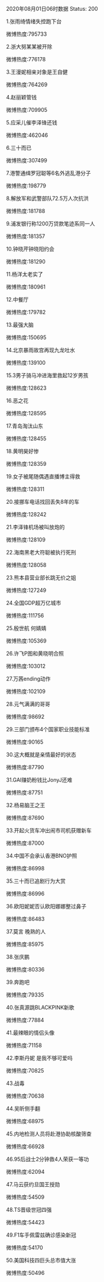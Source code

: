 2020年08月01日06时数据
Status: 200

1.张雨绮情绪失控跑下台

微博热度:795733

2.浙大努某某被开除

微博热度:776178

3.王漫妮相亲对象是王自健

微博热度:764269

4.赵丽颖管钱

微博热度:709905

5.应采儿催李泽锋还钱

微博热度:462046

6.三十而已

微博热度:307499

7.港警通缉罗冠聪等6名外逃乱港分子

微博热度:198779

8.解放军和武警部队72.5万人次抗洪

微博热度:181788

9.浦发银行称1200万贷款笔迹系同一人

微博热度:181357

10.钟晓芹钟晓阳约会

微博热度:181290

11.杨洋太老实了

微博热度:180961

12.中餐厅

微博热度:179782

13.最强大脑

微博热度:150695

14.北京暴雨故宫再现九龙吐水

微博热度:139100

15.3男子骑马冲进海里救起12岁男孩

微博热度:128623

16.恶之花

微博热度:128595

17.青岛淘汰山东

微博热度:128455

18.黄明昊好惨

微博热度:128359

19.女子被尾随偶遇直播博主得救

微博热度:128311

20.接挪车电话找回丢失8年的车

微博热度:128242

21.李泽锋机场被叫放炮的

微博热度:128109

22.海南黑老大符聪被执行死刑

微博热度:128058

23.熊本县营业部长跳无价之姐

微博热度:127249

24.全国GDP超万亿城市

微博热度:111756

25.殷世航 何婧婧

微博热度:105369

26.许飞P图和黄晓明合照

微博热度:103012

27.万茜ending动作

微博热度:102109

28.元气满满的哥哥

微博热度:98692

29.三部门颁布4个国家职业技能标准

微博热度:90165

30.这大概就是亲情最好的状态

微博热度:87790

31.GAI赚奶粉钱比JonyJ还难

微博热度:87751

32.杨易脑王之王

微博热度:87690

33.开起火货车冲出闹市司机获赠新车

微博热度:87000

34.中国不会承认香港BNO护照

微博热度:86998

35.三十而已追剧行为大赏

微博热度:86996

36.欧阳妮妮否认欧阳娜娜整过鼻子

微博热度:86483

37.莫言 晚熟的人

微博热度:85975

38.张庆鹏

微博热度:80336

39.奔跑吧

微博热度:79335

40.张真源跳BLACKPINK新歌

微博热度:77884

41.最辣眼的情侣头像

微博热度:71158

42.李斯丹妮 是我不够可爱吗

微博热度:70825

43.战毒

微博热度:70638

44.吴昕侧手翻

微博热度:68975

45.内地检测人员将赴港协助核酸筛查

微博热度:66928

46.95后战士2分钟救4人荣获一等功

微博热度:62094

47.马云获约旦国王授勋

微博热度:54509

48.TS晋级世冠四强

微博热度:54423

49.F1车手佩雷兹确诊感染新冠

微博热度:54170

50.美国科技四巨头总市值大涨

微博热度:50496

